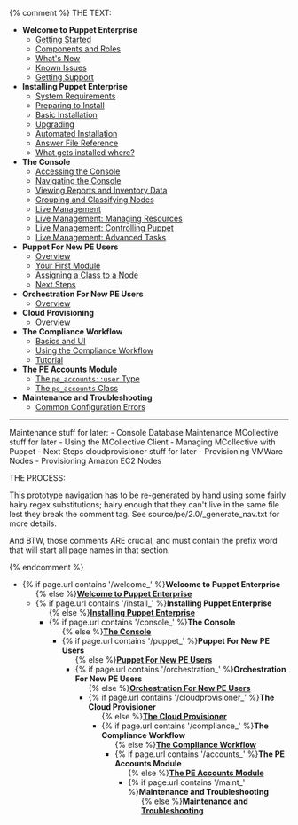 {% comment %}
THE TEXT:

- **Welcome to Puppet Enterprise** <!-- welcome -->
    - [Getting Started](./welcome_getting_started.html)
    - [Components and Roles](./welcome_roles.html)
    - [What's New](./welcome_whats_new.html)
    - [Known Issues](./welcome_known_issues.html)
    - [Getting Support](./welcome_getting_support.html)
- **Installing Puppet Enterprise** <!-- install -->
    - [System Requirements](./install_system_requirements.html)
    - [Preparing to Install](./install_preparing.html)
    - [Basic Installation](./install_basic.html)
    - [Upgrading](./install_upgrading.html)
    - [Automated Installation](./install_automated.html)
    - [Answer File Reference](./install_answer_file_reference.html)
    - [What gets installed where?](./install_what_and_where.html)
- **The Console** <!-- console -->
    - [Accessing the Console](./console_accessing.html)
    - [Navigating the Console](./console_navigating.html)
    - [Viewing Reports and Inventory Data](./console_reports.html)
    - [Grouping and Classifying Nodes](./console_classes_groups.html)
    - [Live Management](./console_live.html)
    - [Live Management: Managing Resources](./console_live_resources.html)
    - [Live Management: Controlling Puppet](./console_live_puppet.html)
    - [Live Management: Advanced Tasks](./console_live_advanced.html)
- **Puppet For New PE Users** <!-- puppet -->
    - [Overview](./puppet_overview.html)
    - [Your First Module](./puppet_first_module.html)
    - [Assigning a Class to a Node](./puppet_classifying.html)
    - [Next Steps](./puppet_next_steps.html)
- **Orchestration For New PE Users** <!-- orchestration -->
    - [Overview](./orchestration_overview.html)
- **Cloud Provisioning** <!-- cloudprovisioner -->
    - [Overview](./cloudprovisioner_overview.html)
- **The Compliance Workflow** <!-- compliance -->
    - [Basics and UI](./compliance_basics.html)
    - [Using the Compliance Workflow](./compliance_using.html)
    - [Tutorial](./compliance_tutorial.html)
- **The PE Accounts Module** <!-- accounts -->
    - [The `pe_accounts::user` Type](./accounts_user_type.html)
    - [The `pe_accounts` Class](./accounts_class.html)
- **Maintenance and Troubleshooting** <!-- maint -->
    - [Common Configuration Errors](./maint_common_config_errors.html)



-------
Maintenance stuff for later:
    - Console Database Maintenance
MCollective stuff for later
    - Using the MCollective Client
    - Managing MCollective with Puppet
    - Next Steps
cloudprovisioner stuff for later
    - Provisioning VMWare Nodes
    - Provisioning Amazon EC2 Nodes

THE PROCESS:

This prototype navigation has to be re-generated by hand using some fairly hairy regex substitutions; hairy enough that they can't live in the same file lest they break the comment tag. See source/pe/2.0/_generate_nav.txt for more details. 

And BTW, those comments ARE crucial, and must contain the prefix word that will start all page names in that section. 

{% endcomment %}

<ul>
  <li>{% if page.url contains '/welcome_' %}<strong>Welcome to Puppet Enterprise</strong><ul>{% else %}<strong><a href="./welcome_getting_started.html">Welcome to Puppet Enterprise</a></strong><ul style="display: none;">{% endif %}
      {% if page.url contains 'welcome_getting_started.html' %}<li class="currentpage"><strong><em>Getting Started:</em></strong>{{ content | toc }}{% else %}<li><a href="./welcome_getting_started.html">Getting Started</a>{% endif %}</li>
      {% if page.url contains 'welcome_roles.html' %}<li class="currentpage"><strong><em>Components and Roles:</em></strong>{{ content | toc }}{% else %}<li><a href="./welcome_roles.html">Components and Roles</a>{% endif %}</li>
      {% if page.url contains 'welcome_whats_new.html' %}<li class="currentpage"><strong><em>What&rsquo;s New:</em></strong>{{ content | toc }}{% else %}<li><a href="./welcome_whats_new.html">What&rsquo;s New</a>{% endif %}</li>
      {% if page.url contains 'welcome_known_issues.html' %}<li class="currentpage"><strong><em>Known Issues:</em></strong>{{ content | toc }}{% else %}<li><a href="./welcome_known_issues.html">Known Issues</a>{% endif %}</li>
      {% if page.url contains 'welcome_getting_support.html' %}<li class="currentpage"><strong><em>Getting Support:</em></strong>{{ content | toc }}{% else %}<li><a href="./welcome_getting_support.html">Getting Support</a>{% endif %}</li>
    </ul>
  </li>
  <li>{% if page.url contains '/install_' %}<strong>Installing Puppet Enterprise</strong><ul>{% else %}<strong><a href="./install_system_requirements.html">Installing Puppet Enterprise</a></strong><ul style="display: none;">{% endif %}
      {% if page.url contains 'install_system_requirements.html' %}<li class="currentpage"><strong><em>System Requirements:</em></strong>{{ content | toc }}{% else %}<li><a href="./install_system_requirements.html">System Requirements</a>{% endif %}</li>
      {% if page.url contains 'install_preparing.html' %}<li class="currentpage"><strong><em>Preparing to Install:</em></strong>{{ content | toc }}{% else %}<li><a href="./install_preparing.html">Preparing to Install</a>{% endif %}</li>
      {% if page.url contains 'install_basic.html' %}<li class="currentpage"><strong><em>Basic Installation:</em></strong>{{ content | toc }}{% else %}<li><a href="./install_basic.html">Basic Installation</a>{% endif %}</li>
      {% if page.url contains 'install_upgrading.html' %}<li class="currentpage"><strong><em>Upgrading:</em></strong>{{ content | toc }}{% else %}<li><a href="./install_upgrading.html">Upgrading</a>{% endif %}</li>
      {% if page.url contains 'install_automated.html' %}<li class="currentpage"><strong><em>Automated Installation:</em></strong>{{ content | toc }}{% else %}<li><a href="./install_automated.html">Automated Installation</a>{% endif %}</li>
      {% if page.url contains 'install_answer_file_reference.html' %}<li class="currentpage"><strong><em>Answer File Reference:</em></strong>{{ content | toc }}{% else %}<li><a href="./install_answer_file_reference.html">Answer File Reference</a>{% endif %}</li>
      {% if page.url contains 'install_what_and_where.html' %}<li class="currentpage"><strong><em>What gets installed where?:</em></strong>{{ content | toc }}{% else %}<li><a href="./install_what_and_where.html">What gets installed where?</a>{% endif %}</li>
    </ul>
  </li>
  <li>{% if page.url contains '/console_' %}<strong>The Console</strong><ul>{% else %}<strong><a href="./console_accessing.html">The Console</a></strong><ul style="display: none;">{% endif %}
      {% if page.url contains 'console_accessing.html' %}<li class="currentpage"><strong><em>Accessing the Console:</em></strong>{{ content | toc }}{% else %}<li><a href="./console_accessing.html">Accessing the Console</a>{% endif %}</li>
      {% if page.url contains 'console_navigating.html' %}<li class="currentpage"><strong><em>Navigating the Console:</em></strong>{{ content | toc }}{% else %}<li><a href="./console_navigating.html">Navigating the Console</a>{% endif %}</li>
      {% if page.url contains 'console_reports.html' %}<li class="currentpage"><strong><em>Viewing Reports and Inventory Data:</em></strong>{{ content | toc }}{% else %}<li><a href="./console_reports.html">Viewing Reports and Inventory Data</a>{% endif %}</li>
      {% if page.url contains 'console_classes_groups.html' %}<li class="currentpage"><strong><em>Grouping and Classifying Nodes:</em></strong>{{ content | toc }}{% else %}<li><a href="./console_classes_groups.html">Grouping and Classifying Nodes</a>{% endif %}</li>
      {% if page.url contains 'console_live.html' %}<li class="currentpage"><strong><em>Live Management:</em></strong>{{ content | toc }}{% else %}<li><a href="./console_live.html">Live Management</a>{% endif %}</li>
      {% if page.url contains 'console_live_resources.html' %}<li class="currentpage"><strong><em>Live Management: Managing Resources:</em></strong>{{ content | toc }}{% else %}<li><a href="./console_live_resources.html">Live Management: Managing Resources</a>{% endif %}</li>
      {% if page.url contains 'console_live_puppet.html' %}<li class="currentpage"><strong><em>Live Management: Controlling Puppet:</em></strong>{{ content | toc }}{% else %}<li><a href="./console_live_puppet.html">Live Management: Controlling Puppet</a>{% endif %}</li>
      {% if page.url contains 'console_live_advanced.html' %}<li class="currentpage"><strong><em>Live Management: Advanced Tasks:</em></strong>{{ content | toc }}{% else %}<li><a href="./console_live_advanced.html">Live Management: Advanced Tasks</a>{% endif %}</li>
    </ul>
  </li>
  <li>{% if page.url contains '/puppet_' %}<strong>Puppet For New PE Users</strong><ul>{% else %}<strong><a href="./puppet_overview.html">Puppet For New PE Users</a></strong><ul style="display: none;">{% endif %}
      {% if page.url contains 'puppet_overview.html' %}<li class="currentpage"><strong><em>Overview:</em></strong>{{ content | toc }}{% else %}<li><a href="./puppet_overview.html">Overview</a>{% endif %}</li>
      {% if page.url contains 'puppet_first_module.html' %}<li class="currentpage"><strong><em>Your First Module:</em></strong>{{ content | toc }}{% else %}<li><a href="./puppet_first_module.html">Your First Module</a>{% endif %}</li>
      {% if page.url contains 'puppet_classifying.html' %}<li class="currentpage"><strong><em>Assigning a Class to a Node:</em></strong>{{ content | toc }}{% else %}<li><a href="./puppet_classifying.html">Assigning a Class to a Node</a>{% endif %}</li>
      {% if page.url contains 'puppet_next_steps.html' %}<li class="currentpage"><strong><em>Next Steps:</em></strong>{{ content | toc }}{% else %}<li><a href="./puppet_next_steps.html">Next Steps</a>{% endif %}</li>
    </ul>
  </li>
  <li>{% if page.url contains '/orchestration_' %}<strong>Orchestration For New PE Users</strong><ul>{% else %}<strong><a href="./orchestration_overview.html">Orchestration For New PE Users</a></strong><ul style="display: none;">{% endif %}
      {% if page.url contains 'orchestration_overview.html' %}<li class="currentpage"><strong><em>Overview:</em></strong>{{ content | toc }}{% else %}<li><a href="./orchestration_overview.html">Overview</a>{% endif %}</li>
    </ul>
  </li>
  <li>{% if page.url contains '/cloudprovisioner_' %}<strong>The Cloud Provisioner</strong><ul>{% else %}<strong><a href="./cloudprovisioner_overview.html">The Cloud Provisioner</a></strong><ul style="display: none;">{% endif %}
      {% if page.url contains 'cloudprovisioner_overview.html' %}<li class="currentpage"><strong><em>Overview:</em></strong>{{ content | toc }}{% else %}<li><a href="./cloudprovisioner_overview.html">Overview</a>{% endif %}</li>
    </ul>
  </li>
  <li>{% if page.url contains '/compliance_' %}<strong>The Compliance Workflow</strong><ul>{% else %}<strong><a href="./compliance_basics.html">The Compliance Workflow</a></strong><ul style="display: none;">{% endif %}
      {% if page.url contains 'compliance_basics.html' %}<li class="currentpage"><strong><em>Basics and UI:</em></strong>{{ content | toc }}{% else %}<li><a href="./compliance_basics.html">Basics and UI</a>{% endif %}</li>
      {% if page.url contains 'compliance_using.html' %}<li class="currentpage"><strong><em>Using the Compliance Workflow:</em></strong>{{ content | toc }}{% else %}<li><a href="./compliance_using.html">Using the Compliance Workflow</a>{% endif %}</li>
      {% if page.url contains 'compliance_tutorial.html' %}<li class="currentpage"><strong><em>Tutorial:</em></strong>{{ content | toc }}{% else %}<li><a href="./compliance_tutorial.html">Tutorial</a>{% endif %}</li>
    </ul>
  </li>
  <li>{% if page.url contains '/accounts_' %}<strong>The PE Accounts Module</strong><ul>{% else %}<strong><a href="./accounts_user_type.html">The PE Accounts Module</a></strong><ul style="display: none;">{% endif %}
      {% if page.url contains 'accounts_user_type.html' %}<li class="currentpage"><strong><em>The <code>pe_accounts::user</code> Type:</em></strong>{{ content | toc }}{% else %}<li><a href="./accounts_user_type.html">The <code>pe_accounts::user</code> Type</a>{% endif %}</li>
      {% if page.url contains 'accounts_class.html' %}<li class="currentpage"><strong><em>The <code>pe_accounts</code> Class:</em></strong>{{ content | toc }}{% else %}<li><a href="./accounts_class.html">The <code>pe_accounts</code> Class</a>{% endif %}</li>
    </ul>
  </li>
  <li>{% if page.url contains '/maint_' %}<strong>Maintenance and Troubleshooting</strong><ul>{% else %}<strong><a href="./maint_common_config_errors.html">Maintenance and Troubleshooting</a></strong><ul style="display: none;">{% endif %}
      {% if page.url contains 'maint_common_config_errors.html' %}<li class="currentpage"><strong><em>Common Configuration Errors:</em></strong>{{ content | toc }}{% else %}<li><a href="./maint_common_config_errors.html">Common Configuration Errors</a>{% endif %}</li>
    </ul>
  </li>
</ul>
